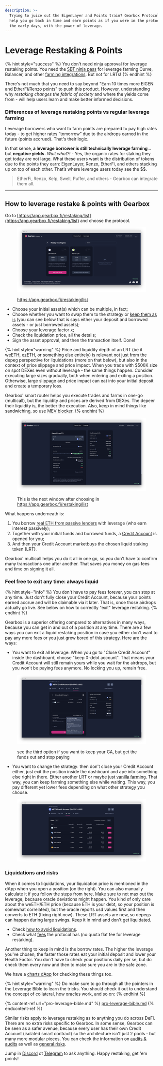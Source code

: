 ```yaml
---
description: >-
  Trying to juice out the EigenLayer and Points train? Gearbox Protocol will
  help you go back in time and earn points as if you were in the protocol from
  the early days, with the power of leverage.
---
```


# Leverage Restaking & Points

{% hint style="success" %}
You don't need ninja approval for leverage restaking points. You need the [SBT ninja pass](https://tally.so/r/3XoVzY) for leverage farming Curve, Balancer, and other [farming integrations](strategies/). But not for LRTs!
{% endhint %}

There's not much that you need to say beyond "Earn 10 times more EIGEN and EtherFi/Renzo points" to push this product. However, understanding why _restaking changes the fabric of society_ and where the yields come from - will help users learn and make better informed decisions.

### Differences of leverage restaking points vs regular leverage farming

Leverage borrowers who want to farm points are prepared to pay high rates today - to get higher rates “tomorrow” due to the airdrops earned in the future (points accrued). That's their logic.

In that sense, **a leverage borrower is still technically leverage farming**… but **negative yields.** _Wait what?!_ - Yes, the organic rates for staking they get today are not large. What these users want is the distribution of tokens due to the points they earn: EigenLayer, Renzo, EtherFi, and others stacking up on top of each other. That’s where leverage users today see the \$$.

> EtherFi, Renzo, Kelp, Swell, Puffer, and others - Gearbox can integrate them all.

***

## How to leverage restake & points with Gearbox

Go to [https://app.gearbox.fi/restaking/list](https://app.gearbox.fi/restaking/list) and choose the protocol.&#x20;

<figure><img src="../.gitbook/assets/screenshot-app-gearbox-fi-restaking-list-1708852125689.png" alt=""><figcaption><p><a href="https://app.gearbox.fi/restaking/list">https://app.gearbox.fi/restaking/list</a></p></figcaption></figure>

* Choose your initial asset(s) which can be multiple, in fact;
* Choose whether you want to swap them to the strategy or [keep them as is](https://docs.gearbox.finance/traders-and-farmers/pro-leverage-bible#a-different-understanding-of-collateral) (you can see below that is says either your deposit and borrowed assets - or just borrowed assets);
* Choose your leverage factor x;
* Check the liquidation price, all the details;
* Sign the asset approval, and then the transaction itself. Done!

{% hint style="warning" %}
Price and liquidity depth of an LRT (be it weETH, ezETH, or something else entirely) is relevant not just from the depeg perspective for liquidations (more on that below), but also in the context of price slippage and price impact. When you trade with $500K size on spot DEXes even without leverage - the same things happen. Consider executing large sizes gradually, both when entering and exiting a position. Otherwise, large slippage and price impact can eat into your initial deposit and create a temporary loss.

Gearbox' smart router helps you execute trades and farms in one-go (multicall), but the liquidity and prices are derived from DEXes. The depeer their liquidity is, the better the execution. Also, keep in mind things like sandwiching, so use [MEV blocker](https://mevblocker.io/).
{% endhint %}

<figure><img src="../.gitbook/assets/leverage restaking window gearbox eigenlayer.png" alt=""><figcaption><p>This is the next window after choosing in <a href="https://app.gearbox.fi/restaking/list">https://app.gearbox.fi/restaking/list</a></p></figcaption></figure>

What happens underneath is:

1. You borrow [real ETH from passive lenders](../lending-market/pools-and-apy/) with leverage (who earn interest passively);
2. Together with your initial funds and borrowed funds, a [Credit Account](../overview/credit-account/) is opened for you;
3. And then your Credit Account marketbuys the chosen liquid staking token (LRT).

Gearbox' multicall helps you do it all in one go, so you don't have to confirm many transactions one after another. That saves you money on gas fees and time on signing it all.

### Feel free to exit any time: always liquid

{% hint style="info" %}
You don't have to pay fees forever, you can stop at any time. Just don't fully close your Credit Account, because your points earned accrue and will be claimable via it later. That is, once those airdrops actually go live. See below on how to correctly "exit" leverage restaking.
{% endhint %}

Gearbox is a superior offering compared to alternatives in many ways, because you can get in and out of a position at any time. There are a few ways you can exit a liquid restaking position in case you either don't want to pay any more fees or you just grew bored of this strategy. Here are the ways:

* You want to exit all leverage: When you go to "Close Credit Account" inside the dashboard, choose "keep 0-debt account". That means your Credit Account will still remain yours while you wait for the airdrops, but you won't be paying fees anymore. No locking you up, remain free.

<figure><img src="../.gitbook/assets/zero debt gearbox credit account.png" alt=""><figcaption><p>see the third option if you want to keep your CA, but get the funds out and stop paying</p></figcaption></figure>

* You want to change the strategy: then don't close your Credit Account either, just exit the position inside the dashboard and ape into something else right in there. Either another LRT or maybe just [vanilla farming](strategies/). That way, you can keep farming something else while waiting. This way, you pay different yet lower fees depending on what other strategy you choose.

<figure><img src="../.gitbook/assets/gearbox leverage farming window (1).png" alt=""><figcaption></figcaption></figure>

### Liquidations and risks

When it comes to liquidations, your liquidation price is mentioned in the dApp when you open a position (on the right). You can also manually calculate it if you follow the steps from [here](pro-leverage-bible.md#how-to-max-out...-but-kinda-safely). Make sure to not max out the leverage, because oracle deviations might happen. You kind of only care about the weETH/ETH price (because ETH is your debt, so your position is somewhat correlated), but the oracle reports usd values first and then converts to ETH (fixing right now). These LRT assets are new, so depegs can happen during large swings. Keep it in mind and don't get liquidated.

* Check [how to avoid liquidations](credit-account-dashboard-overview/kak-ne-byt-rekt.md).
* Check what [fees](../overview/protocol-fees.md) the protocol has (no quota flat fee for leverage restaking).

Another thing to keep in mind is the borrow rates. The higher the leverage you've chosen, the faster those rates eat your initial deposit and lower your Health Factor. You don't have to check your positions daily per se, but do check them every now and then to make sure you are in the safe zone.

We have a [charts dApp](https://charts.gearbox.finance/accounts) for checking these things too.

{% hint style="warning" %}
Do make sure to go through all the pointers in the Leverage Bible to learn the tricks. You should check it out to understand the concept of collateral, how oracles work, and so on:
{% endhint %}

{% content-ref url="pro-leverage-bible.md" %}
[pro-leverage-bible.md](pro-leverage-bible.md)
{% endcontent-ref %}

Similar risks apply to leverage restaking as to anything you do across DeFi. There are no extra risks specific to Gearbox. In some sense, Gearbox can be seen as a safer avenue, because every user has their own Credit Account (isolated smart contract) so the architecture isn't just 2 pools - but many more modular pieces. You can check the information on [audits & audits](../risk-and-security/audits-bug-bounty.md) as well as [general risks](../risk-and-security/risks-terms.md).

Jump in [Discord](https://discord.com/invite/gearbox) ot [Telegram](https://t.me/GearboxProtocol) to ask anything. Happy restaking, get 'em points!
